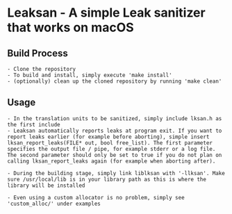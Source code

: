 # Leaksan - A simple Leak sanitizer that works on macOS

## Build Process

    - Clone the repository
    - To build and install, simply execute 'make install'
    - (optionally) clean up the cloned repository by running 'make clean'

## Usage

    - In the translation units to be sanitized, simply include lksan.h as the first include
    - Leaksan automatically reports leaks at program exit. If you want to report leaks earlier (for example before aborting), simple insert lksan_report_leaks(FILE* out, bool free_list). The first parameter specifies the output file / pipe, for example stderr or a log file. The second parameter should only be set to true if you do not plan on calling lksan_report_leaks again (for example when aborting after).

    - During the building stage, simply link liblksan with '-llksan'. Make sure /usr/local/lib is in your library path as this is where the library will be installed

    - Even using a custom allocator is no problem, simply see 'custom_alloc/' under examples